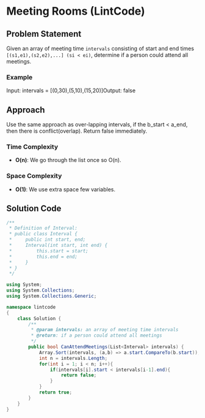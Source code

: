 # Meeting Rooms (LintCode)

## Problem Statement
Given an array of meeting time `intervals` consisting of start and end times `[(s1,e1),(s2,e2),...] (si < ei)`, determine if a person could attend all meetings.

### Example
Input: intervals = [(0,30),(5,10),(15,20)]Output: false

## Approach
Use the same approach as over-lapping intervals, if the b_start < a_end, then there is conflict(overlap). Return false immediately. 

### Time Complexity
- **O(n)**: We go through the list once so O(n).
### Space Complexity
- **O(1)**: We use extra space few variables.

## Solution Code
```C#
/**
 * Definition of Interval:
 * public class Interval {
 *     public int start, end;
 *     Interval(int start, int end) {
 *         this.start = start;
 *         this.end = end;
 *     }
 * }
 */

using System;
using System.Collections;
using System.Collections.Generic;

namespace lintcode
{
    class Solution {
        /**
         * @param intervals: an array of meeting time intervals
         * @return: if a person could attend all meetings
         */
        public bool CanAttendMeetings(List<Interval> intervals) {
            Array.Sort(intervals, (a,b) => a.start.CompareTo(b.start));
            int n = intervals.Length;
            for(int i = 1; i < n; i++){
                if(intervals[i].start < intervals[i-1].end){
                    return false;
                }
            }
            return true;
        }
    }
}